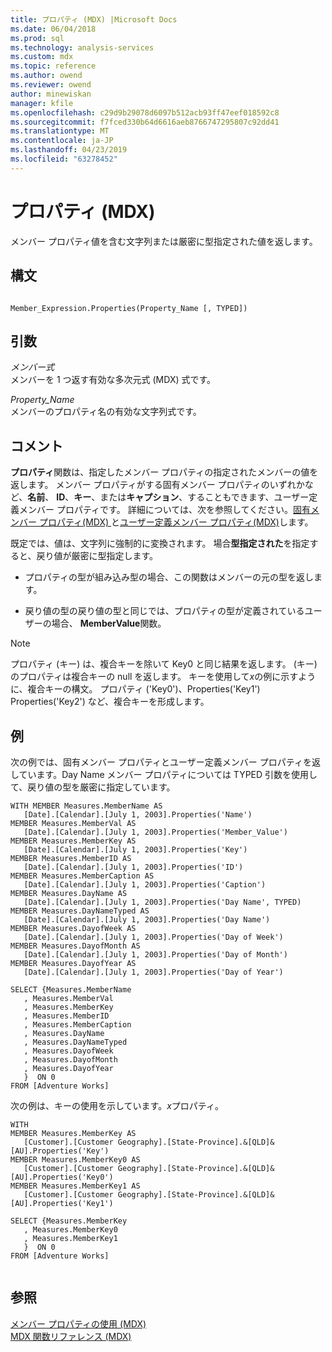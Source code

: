 ```yaml
---
title: プロパティ (MDX) |Microsoft Docs
ms.date: 06/04/2018
ms.prod: sql
ms.technology: analysis-services
ms.custom: mdx
ms.topic: reference
ms.author: owend
ms.reviewer: owend
author: minewiskan
manager: kfile
ms.openlocfilehash: c29d9b29078d6097b512acb93ff47eef018592c8
ms.sourcegitcommit: f7fced330b64d6616aeb8766747295807c92dd41
ms.translationtype: MT
ms.contentlocale: ja-JP
ms.lasthandoff: 04/23/2019
ms.locfileid: "63278452"
---
```

# <a name="properties-mdx"></a>プロパティ (MDX)


  メンバー プロパティ値を含む文字列または厳密に型指定された値を返します。  
  
## <a name="syntax"></a>構文  
  
```  
  
Member_Expression.Properties(Property_Name [, TYPED])  
```  
  
## <a name="arguments"></a>引数  
 *メンバー式*  
 メンバーを 1 つ返す有効な多次元式 (MDX) 式です。  
  
 *Property_Name*  
 メンバーのプロパティ名の有効な文字列式です。  
  
## <a name="remarks"></a>コメント  
 **プロパティ**関数は、指定したメンバー プロパティの指定されたメンバーの値を返します。 メンバー プロパティがする固有メンバー プロパティのいずれかなど、**名前**、 **ID**、**キー**、または**キャプション**、することもできます、ユーザー定義メンバー プロパティです。 詳細については、次を参照してください。[固有メンバー プロパティ&#40;MDX&#41; ](../analysis-services/multidimensional-models/mdx/mdx-member-properties-intrinsic-member-properties.md)と[ユーザー定義メンバー プロパティ&#40;MDX&#41;](../analysis-services/multidimensional-models/mdx/mdx-member-properties-user-defined-member-properties.md)します。  
  
 既定では、値は、文字列に強制的に変換されます。 場合**型指定された**を指定すると、戻り値が厳密に型指定します。  
  
-   プロパティの型が組み込み型の場合、この関数はメンバーの元の型を返します。  
  
-   戻り値の型の戻り値の型と同じでは、プロパティの型が定義されているユーザーの場合、 **MemberValue**関数。  
  
> [!NOTE]  
>  プロパティ (キー) は、複合キーを除いて Key0 と同じ結果を返します。 (キー) のプロパティは複合キーの null を返します。 キーを使用して*x*の例に示すように、複合キーの構文。 プロパティ ('Key0')、Properties('Key1') Properties('Key2') など、複合キーを形成します。  
  
## <a name="example"></a>例  
 次の例では、固有メンバー プロパティとユーザー定義メンバー プロパティを返しています。Day Name メンバー プロパティについては TYPED 引数を使用して、戻り値の型を厳密に指定しています。  
  
```  
WITH MEMBER Measures.MemberName AS   
   [Date].[Calendar].[July 1, 2003].Properties('Name')  
MEMBER Measures.MemberVal AS   
   [Date].[Calendar].[July 1, 2003].Properties('Member_Value')  
MEMBER Measures.MemberKey AS   
   [Date].[Calendar].[July 1, 2003].Properties('Key')  
MEMBER Measures.MemberID AS   
   [Date].[Calendar].[July 1, 2003].Properties('ID')  
MEMBER Measures.MemberCaption AS   
   [Date].[Calendar].[July 1, 2003].Properties('Caption')  
MEMBER Measures.DayName AS   
   [Date].[Calendar].[July 1, 2003].Properties('Day Name', TYPED)  
MEMBER Measures.DayNameTyped AS   
   [Date].[Calendar].[July 1, 2003].Properties('Day Name')  
MEMBER Measures.DayofWeek AS   
   [Date].[Calendar].[July 1, 2003].Properties('Day of Week')  
MEMBER Measures.DayofMonth AS   
   [Date].[Calendar].[July 1, 2003].Properties('Day of Month')  
MEMBER Measures.DayofYear AS   
   [Date].[Calendar].[July 1, 2003].Properties('Day of Year')  
  
SELECT {Measures.MemberName  
   , Measures.MemberVal  
   , Measures.MemberKey  
   , Measures.MemberID  
   , Measures.MemberCaption  
   , Measures.DayName  
   , Measures.DayNameTyped  
   , Measures.DayofWeek  
   , Measures.DayofMonth  
   , Measures.DayofYear  
   }  ON 0  
FROM [Adventure Works]  
```  
  
 次の例は、キーの使用を示しています。*x*プロパティ。  
  
```  
WITH   
MEMBER Measures.MemberKey AS   
   [Customer].[Customer Geography].[State-Province].&[QLD]&[AU].Properties('Key')  
MEMBER Measures.MemberKey0 AS   
   [Customer].[Customer Geography].[State-Province].&[QLD]&[AU].Properties('Key0')  
MEMBER Measures.MemberKey1 AS   
   [Customer].[Customer Geography].[State-Province].&[QLD]&[AU].Properties('Key1')  
  
SELECT {Measures.MemberKey  
   , Measures.MemberKey0  
   , Measures.MemberKey1     
   }  ON 0  
FROM [Adventure Works]  
  
```  
  
## <a name="see-also"></a>参照  
 [メンバー プロパティの使用 &#40;MDX&#41;](../analysis-services/multidimensional-models/mdx/mdx-member-properties.md)   
 [MDX 関数リファレンス &#40;MDX&#41;](../mdx/mdx-function-reference-mdx.md)  
  
  
